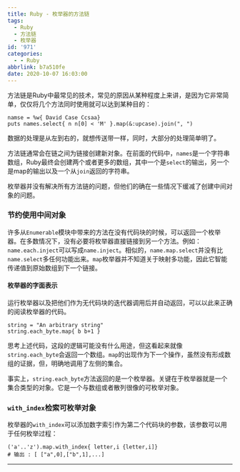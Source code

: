 ```yaml
---
title: Ruby - 枚举器的方法链
tags:
  - Ruby
  - 方法链
  - 枚举器
id: '971'
categories:
  - - Ruby
abbrlink: b7a510fe
date: 2020-10-07 16:03:00
---
```


方法链是Ruby中最常见的技术，常见的原因从某种程度上来讲，是因为它非常简单，仅仅将几个方法同时使用就可以达到某种目的：

```
namse = %w{ David Case Ccsaa} 
puts names.select{ n n[0] < 'M' }.map(&:upcase).join(", ")
```

数据的处理是从左到右的，就想传送带一样，同时，大部分的处理简单明了。

方法链通常会在链之间为链接创建新对象。在前面的代码中，`names`是一个字符串数组，Ruby最终会创建两个或者更多的数组，其中一个是`select`的输出，另一个是map的输出以及一个从`join`返回的字符串。

枚举器并没有解决所有方法链的问题，但他们的确在一些情况下缓减了创建中间对象的问题。

### 节约使用中间对象

许多从`Enumerable`模块中带来的方法在没有代码块的时候，可以返回一个枚举器。在多数情况下，没有必要将枚举器直接链接到另一个方法。例如：`name.each.inject`可以写成`name.inject`。相似的，`name.map.select`并没有比`name.select`多任何功能出来。`map`枚举器并不知道关于映射多功能，因此它智能传递值到原始数组到下一个链接。

#### **枚举器的字面表示**

运行枚举器以及把他们作为无代码块的迭代器调用后并自动返回，可以以此来正确的阅读枚举器的代码。

```
string = "An arbitrary string"
string.each_byte.map{ b b+1 }
```

思考上述代码，这段的逻辑可能没有什么用途，但这看起来就像`string.each_byte`会返回一个数组。`map`的出现作为下一个操作，虽然没有形成数组的证据，但，明确地调用了左侧的集合。

事实上，`string.each_byte`方法返回的是一个枚举器。关键在于枚举器就是一个集合类型的对象。它是一个与数组或者散列很像的可枚举对象。

### `with_index`检索可枚举对象

枚举器的`with_index`可以添加数字索引作为第二个代码块的参数，该参数可以用于任何枚举过程：

```
('a'..'z').map.with_index{ letter,i {letter,i]}
# 输出 : [ ["a",0],["b",1],...]
```

* * *